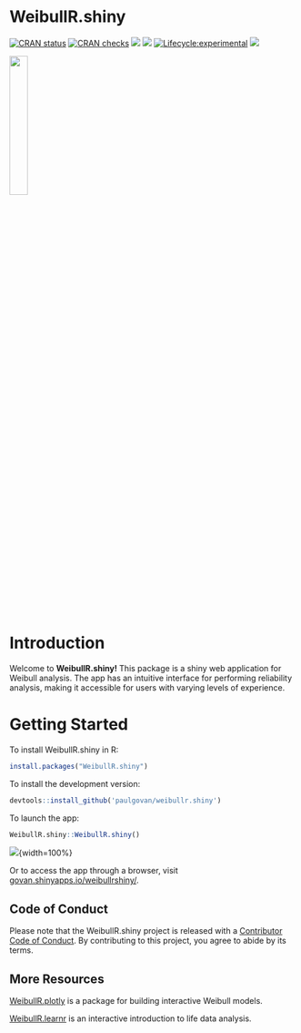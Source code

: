 
# WeibullR.shiny

<!-- badges: start -->

[![CRAN
status](https://www.r-pkg.org/badges/version/WeibullR.shiny)](https://CRAN.R-project.org/package=WeibullR.shiny)
[![CRAN
checks](https://badges.cranchecks.info/summary/WeibullR.shiny.svg)](https://cran.r-project.org/web/checks/check_results_WeibullR.shiny.html)
[![](http://cranlogs.r-pkg.org/badges/last-month/WeibullR.shiny)](https://cran.r-project.org/package=WeibullR.shiny)
[![](http://cranlogs.r-pkg.org/badges/grand-total/WeibullR.shiny)](https://cran.r-project.org/package=WeibullR.shiny)
[![Lifecycle:experimental](https://img.shields.io/badge/lifecycle-experimental-orange.svg)](https://lifecycle.r-lib.org/articles/stages.html#experimental)
[![](https://img.shields.io/badge/doi-10.32614/CRAN.package.WeibullR.shiny-green.svg)](https://doi.org/10.32614/CRAN.package.WeibullR.shiny)
<!-- badges: end -->

<img
src="https://github.com/paulgovan/WeibullR.shiny/blob/master/inst/app/www/WeibullR.png?raw=true"
style="width:25.0%" />

# Introduction

Welcome to **WeibullR.shiny!** This package is a shiny web application for Weibull analysis. The app has an intuitive interface for performing reliability analysis, making it accessible for users with varying levels of experience.

# Getting Started

To install WeibullR.shiny in R:

``` r
install.packages("WeibullR.shiny")
```

To install the development version:

``` r
devtools::install_github('paulgovan/weibullr.shiny')
```

To launch the app:

``` r
WeibullR.shiny::WeibullR.shiny()
```

![](https://github.com/paulgovan/WeibullR.shiny/blob/master/inst/images/Landing.png?raw=true){width=100%}

Or to access the app through a browser, visit
[govan.shinyapps.io/weibullrshiny/](https://govan.shinyapps.io/weibullrshiny/).

## Code of Conduct

Please note that the WeibullR.shiny project is released with a
[Contributor Code of
Conduct](https://paulgovan.github.io/WeibullR.shiny/CODE_OF_CONDUCT.html).
By contributing to this project, you agree to abide by its terms.

## More Resources

[WeibullR.plotly](https://paulgovan.github.io/WeibullR.plotly/) is a
package for building interactive Weibull models.

[WeibullR.learnr](https://paulgovan.github.io/WeibullR.learnr/) is an
interactive introduction to life data analysis.
